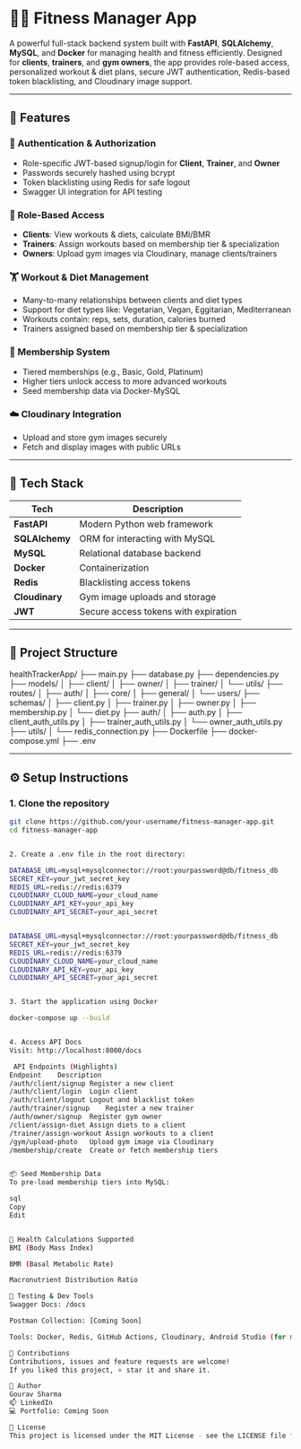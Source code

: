 
# 🏋️‍♂️ Fitness Manager App

A powerful full-stack backend system built with **FastAPI**, **SQLAlchemy**, **MySQL**, and **Docker** for managing health and fitness efficiently. Designed for **clients**, **trainers**, and **gym owners**, the app provides role-based access, personalized workout & diet plans, secure JWT authentication, Redis-based token blacklisting, and Cloudinary image support.

---

## 🚀 Features

### 🔐 Authentication & Authorization
- Role-specific JWT-based signup/login for **Client**, **Trainer**, and **Owner**
- Passwords securely hashed using bcrypt
- Token blacklisting using Redis for safe logout
- Swagger UI integration for API testing

### 👥 Role-Based Access
- **Clients**: View workouts & diets, calculate BMI/BMR
- **Trainers**: Assign workouts based on membership tier & specialization
- **Owners**: Upload gym images via Cloudinary, manage clients/trainers

### 🏋️ Workout & Diet Management
- Many-to-many relationships between clients and diet types
- Support for diet types like: Vegetarian, Vegan, Eggitarian, Mediterranean
- Workouts contain: reps, sets, duration, calories burned
- Trainers assigned based on membership tier & specialization

### 🧾 Membership System
- Tiered memberships (e.g., Basic, Gold, Platinum)
- Higher tiers unlock access to more advanced workouts
- Seed membership data via Docker-MySQL

### ☁️ Cloudinary Integration
- Upload and store gym images securely
- Fetch and display images with public URLs

---

## 🧱 Tech Stack

| Tech           | Description                          |
|----------------|--------------------------------------|
| **FastAPI**    | Modern Python web framework          |
| **SQLAlchemy** | ORM for interacting with MySQL       |
| **MySQL**      | Relational database backend          |
| **Docker**     | Containerization                     |
| **Redis**      | Blacklisting access tokens           |
| **Cloudinary** | Gym image uploads and storage        |
| **JWT**        | Secure access tokens with expiration |

---

## 📂 Project Structure

healthTrackerApp/ ├── main.py ├── database.py ├── dependencies.py ├── models/ │ ├── client/ │ ├── owner/ │ ├── trainer/ │ └── utils/ ├── routes/ │ ├── auth/ │ ├── core/ │ ├── general/ │ └── users/ ├── schemas/ │ ├── client.py │ ├── trainer.py │ ├── owner.py │ ├── membership.py │ └── diet.py ├── auth/ │ ├── auth.py │ ├── client_auth_utils.py │ ├── trainer_auth_utils.py │ └── owner_auth_utils.py ├── utils/ │ └── redis_connection.py ├── Dockerfile ├── docker-compose.yml ├── .env


---

## ⚙️ Setup Instructions

### 1. Clone the repository
```bash
git clone https://github.com/your-username/fitness-manager-app.git
cd fitness-manager-app


2. Create a .env file in the root directory:

DATABASE_URL=mysql+mysqlconnector://root:yourpassword@db/fitness_db
SECRET_KEY=your_jwt_secret_key
REDIS_URL=redis://redis:6379
CLOUDINARY_CLOUD_NAME=your_cloud_name
CLOUDINARY_API_KEY=your_api_key
CLOUDINARY_API_SECRET=your_api_secret


DATABASE_URL=mysql+mysqlconnector://root:yourpassword@db/fitness_db
SECRET_KEY=your_jwt_secret_key
REDIS_URL=redis://redis:6379
CLOUDINARY_CLOUD_NAME=your_cloud_name
CLOUDINARY_API_KEY=your_api_key
CLOUDINARY_API_SECRET=your_api_secret


3. Start the application using Docker

docker-compose up --build


4. Access API Docs
Visit: http://localhost:8000/docs

 API Endpoints (Highlights)
Endpoint	Description
/auth/client/signup	Register a new client
/auth/client/login	Login client
/auth/client/logout	Logout and blacklist token
/auth/trainer/signup	Register a new trainer
/auth/owner/signup	Register gym owner
/client/assign-diet	Assign diets to a client
/trainer/assign-workout	Assign workouts to a client
/gym/upload-photo	Upload gym image via Cloudinary
/membership/create	Create or fetch membership tiers


📦 Seed Membership Data
To pre-load membership tiers into MySQL:

sql
Copy
Edit


🧠 Health Calculations Supported
BMI (Body Mass Index)

BMR (Basal Metabolic Rate)

Macronutrient Distribution Ratio

🧪 Testing & Dev Tools
Swagger Docs: /docs

Postman Collection: [Coming Soon]

Tools: Docker, Redis, GitHub Actions, Cloudinary, Android Studio (for mobile integration)

🙌 Contributions
Contributions, issues and feature requests are welcome!
If you liked this project, ⭐ star it and share it.

👤 Author
Gourav Sharma
📫 LinkedIn
💻 Portfolio: Coming Soon

📄 License
This project is licensed under the MIT License - see the LICENSE file for details.


